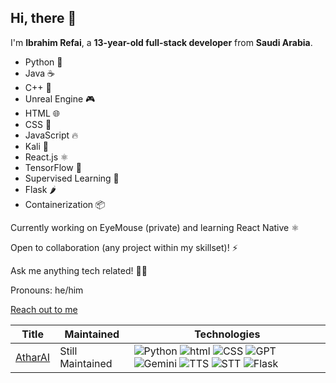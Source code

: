 ## Hi, there 👋

I'm **Ibrahim Refai**, a **13-year-old full-stack developer** from **Saudi Arabia**. 


* Python 🐍
* Java ☕
* C++ 🚀
* Unreal Engine 🎮
* HTML 🌐
* CSS 🎨
* JavaScript 🔥
* Kali 🎩
* React.js ⚛️
* TensorFlow 🤖
* Supervised Learning 🧠
* Flask 🌶️
* Containerization 📦


Currently working on EyeMouse (private) and learning React Native ⚛️

Open to collaboration (any project within my skillset)! ⚡

Ask me anything tech related! 🧑‍💻

Pronouns: he/him

[Reach out to me](hemorefai2010@gmail.com)

|Title | Maintained | Technologies|
|--|--|--|
| [AtharAI](https://github.com/ibrahimrefai2010/AtharAI) | Still Maintained | ![Python](https://img.shields.io/badge/Python-3.11-blue?style=flat-square&logo=python) ![html](https://img.shields.io/badge/HTML-red?style=flat-square) ![CSS](https://img.shields.io/badge/CSS-purple?style=flat-square) ![GPT](https://img.shields.io/badge/GPT-4.5_Turbo-Green?style=flat-square) ![Gemini](https://img.shields.io/badge/Gemini-1.0_Pro-white?style=flat-square) ![TTS](https://img.shields.io/badge/Speech_To_Text-Whisper-yellow?style=flat-square) ![STT](https://img.shields.io/badge/Text_To_Speech-Pyttsx3-Blue?style=flat-square&color=LightBlue) ![Flask](https://img.shields.io/badge/Flask-red?style=flat-square)|

